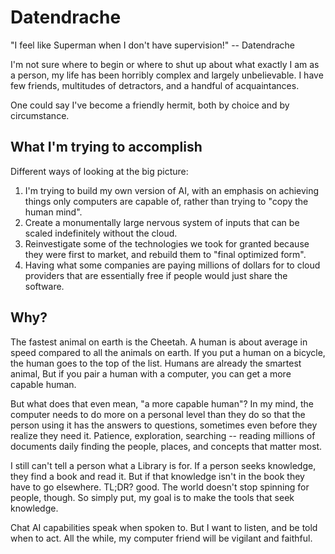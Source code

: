 # Datendrache

"I feel like Superman when I don't have supervision!" -- Datendrache

I'm not sure where to begin or where to shut up about what exactly I am as a person, my life has been horribly complex and largely unbelievable. I have few friends, multitudes of detractors, and a handful of acquaintances. 

One could say I've become a friendly hermit, both by choice and by circumstance.

## What I'm trying to accomplish

Different ways of looking at the big picture:

1) I'm trying to build my own version of AI, with an emphasis on achieving things only computers are capable of, rather than trying to "copy the human mind".
2) Create a monumentally large nervous system of inputs that can be scaled indefinitely without the cloud.
3) Reinvestigate some of the technologies we took for granted because they were first to market, and rebuild them to "final optimized form".
4) Having what some companies are paying millions of dollars for to cloud providers that are essentially free if people would just share the software.

## Why?

The fastest animal on earth is the Cheetah.
A human is about average in speed compared to all the animals on earth.
If you put a human on a bicycle, the human goes to the top of the list.
Humans are already the smartest animal,
But if you pair a human with a computer, you can get a more capable human.

But what does that even mean, "a more capable human"?
In my mind, the computer needs to do more on a personal level than they do
so that the person using it has the answers to questions, sometimes even before they realize they need it.
Patience, exploration, searching -- reading millions of documents daily
finding the people, places, and concepts that matter most.

I still can't tell a person what a Library is for.
If a person seeks knowledge, they find a book and read it.
But if that knowledge isn't in the book they have to go elsewhere.
TL;DR? good. The world doesn't stop spinning for people, though.
So simply put, my goal is to make the tools that seek knowledge.

Chat AI capabilities speak when spoken to.
But I want to listen, and be told when to act.
All the while, my computer friend will be vigilant and faithful.
